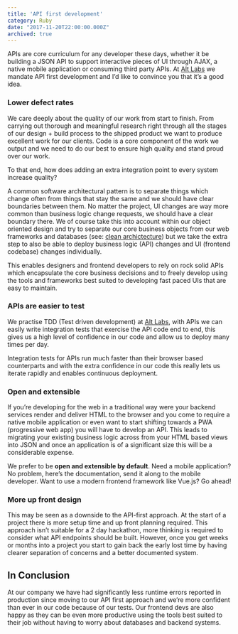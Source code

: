 ```yaml
---
title: 'API first development'
category: Ruby
date: "2017-11-20T22:00:00.000Z"
archived: true
---
```


APIs are core curriculum for any developer these days, whether it be building a JSON API to support interactive pieces of UI through AJAX, a native mobile application or consuming third party APIs. At [Alt Labs](http://alternatelabs.co) we mandate API first development and I’d like to convince you that it’s a good idea.

### Lower defect rates

We care deeply about the quality of our work from start to finish. From carrying out thorough and meaningful research right through all the stages of our design + build process to the shipped product we want to produce excellent work for our clients. Code is a core component of the work we output and we need to do our best to ensure high quality and stand proud over our work.

To that end, how does adding an extra integration point to every system increase quality?

A common software architectural pattern is to separate things which change often from things that stay the same and we should have clear boundaries between them. No matter the project, UI changes are way more common than business logic change requests, we should have a clear boundary there. We of course take this into account within our object oriented design and try to separate our core business objects from our web frameworks and databases (see: [clean archictecture](https://8thlight.com/blog/uncle-bob/2012/08/13/the-clean-architecture.html)) but we take the extra step to also be able to deploy business logic (API) changes and UI (frontend codebase) changes individually.

This enables designers and frontend developers to rely on rock solid APIs which encapsulate the core business decisions and to freely develop using the tools and frameworks best suited to developing fast paced UIs that are easy to maintain.

### APIs are easier to test

We practise TDD (Test driven development) at [Alt Labs](http://alternatelabs.co), with APIs we can easily write integration tests that exercise the API code end to end, this gives us a high level of confidence in our code and allow us to deploy many times per day.

Integration tests for APIs run much faster than their browser based counterparts and with the extra confidence in our code this really lets us iterate rapidly and enables continuous deployment.

### Open and extensible

If you’re developing for the web in a traditional way were your backend services render and deliver HTML to the browser and you come to require a native mobile application or even want to start shifting towards a PWA (progressive web app) you will have to develop an API. This leads to migrating your existing business logic across from your HTML based views into JSON and once an application is of a significant size this will be a considerable expense.

We prefer to be **open and extensible by default**. Need a mobile application? No problem, here’s the documentation, send it along to the mobile developer. Want to use a modern frontend framework like Vue.js? Go ahead!

### More up front design

This may be seen as a downside to the API-first approach. At the start of a project there is more setup time and up front planning required. This approach isn’t suitable for a 2 day hackathon, more thinking is required to consider what API endpoints should be built. However, once you get weeks or months into a project you start to gain back the early lost time by having clearer separation of concerns and a better documented system.

## In Conclusion

At our company we have had significantly less runtime errors reported in production since moving to our API first approach and we’re more confident than ever in our code because of our tests. Our frontend devs are also happy as they can be even more productive using the tools best suited to their job without having to worry about databases and backend systems.
